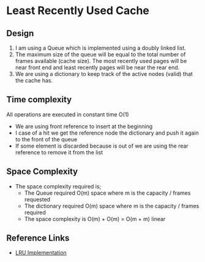 # Least Recently Used Cache

## Design

1. I am using a Queue which is implemented using a doubly linked list. 
2. The maximum size of the queue will be equal to the total number of frames available (cache size). 
   The most recently used pages will be near front end and least recently pages will be near the rear end.
3. We are using a dictionary to keep track of the active nodes (valid) that the cache has.
      
## Time complexity
All operations are executed in constant time O(1)
- We are using front reference to insert at the beginning
- I case of a hit we get the reference node the dictionary and push it again to the front of the queue
- If some element is discarded because is out of we are using the rear reference to remove it from the list
## Space Complexity
- The space complexity required is;
   - The Queue required O(m) space where m is the capacity / frames requested
   - The dictionary required O(m) space where m is the capacity / frames required
   - The space complexity is O(m) + O(m) = O(m + m) linear

## Reference Links
- [LRU Implementation](https://www.geeksforgeeks.org/lru-cache-implementation/)